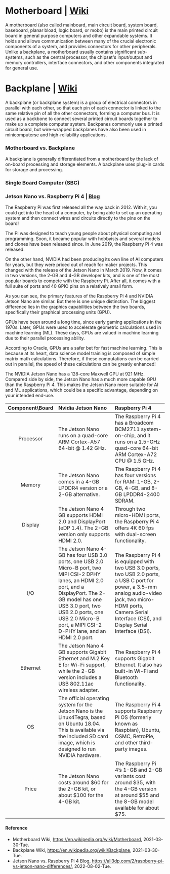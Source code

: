 # Motherboard | [Wiki](https://en.wikipedia.org/wiki/Motherboard)
A motherboard (also called mainboard, main circuit board, system board, baseboard, planar bload, logic board, or mobo) is the main printed circuit board in general purpose computers and other expandable systems. It holds and allows communication between many of the crucial electronic components of a system, and provides connectors for other peripherals. Unlike a backplane, a motherboard usually contains significant sub-systems, such as the central processor, the chipset's input/output and memory controllers, interface connectors, and other components integrated for general use.

# Backplane | [Wiki](https://en.wikipedia.org/wiki/Backplane)
A backplane (or backplane system) is a group of electrical connectors in parallel with each other, so that each pin of each connector is linked to the same relative pin of all the other connectors, forming a computer bus. It is used as a backbone to connect several printed circuit boards together to make up a complete computer system. Backpanes commonly use a printed circuit board, but wire-wrapped backplanes have also been used in minicomputerse and high-reliability applications.

### Motherboard vs. Backplane
A backplane is generally differentiated from a motherboard by the lack of on-board processing and storage elements. A backplane uses plug-in cards for storage and processing.

### Single Board Computer (SBC)

### Jetson Nano vs. Raspberry Pi 4 | [Blog](https://all3dp.com/2/raspberry-pi-vs-jetson-nano-differences/)

The Raspberry Pi was first released all the way back in 2012. With it, you could get into the heart of a computer, by being able to set up an operating system and then connect wires and circuits directly to the pins on the board!

The Pi was designed to teach young people about physical computing and programming. Soon, it became popular with hobbyists and several models and clones have been released since. In June 2019, the Raspberry Pi 4 was released.

On the other hand, NVIDIA had been producing its own line of AI computers for years, but they were priced out of reach for maker projects. This changed with the release of the Jetson Nano in March 2019. Now, it comes in two versions, the 2-GB and 4-GB developer kits, and is one of the most popular boards to compete with the Raspberry Pi.  After all, it comes with a full suite of ports and 40 GPIO pins on a relatively small form.

As you can see, the primary features of the Raspberry Pi 4 and NVIDIA Jetson Nano are similar. But there is one unique distinction. The biggest difference lies in the graphics capabilities between the two boards, specifically their graphical processing units (GPU).

GPUs have been around a long time, since early gaming applications in the 1970s. Later, GPUs were used to accelerate geometric calculations used in machine learning (ML). These days, GPUs are valued in machine learning due to their parallel processing ability.

According to Oracle, GPUs are a safer bet for fast machine learning. This is because at its heart, data science model training is composed of simple matrix math calculations. Therefore, if these computations can be carried out in parallel, the speed of these calculations can be greatly enhanced!

The NVIDIA Jetson Nano has a 128-core Maxwell GPU at 921 MHz. Compared side by side, the Jetson Nano has a much more capable GPU than the Raspberry Pi 4. This makes the Jetson Nano more suitable for AI and ML applications, which could be a specific advantage, depending on your intended end-use.

|Component\Board|Nvidia Jetson Nano|Raspberry Pi 4|
|:-:|:-|:-|
|Processor|The Jetson Nano runs on a quad-core ARM Cortex-A57 64-bit @ 1.42 GHz.|The Raspberry Pi 4 has a Broadcom BCM2711 system-on-chip, and it runs on a 1.5-GHz quad-core 64-bit ARM Cortex-A72 CPU @ 1.5 GHz.|
|Memory|The Jetson Nano comes in a 4-GB LPDDR4 version or a 2-GB alternative.|The Raspberry Pi 4 has four versions for RAM: 1-GB, 2-GB, 4-GB, and 8-GB LPDDR4-2400 SDRAM.|
|Display|The Jetson Nano 4 GB supports HDMI 2.0 and DisplayPort (eDP 1.4). The 2-GB version only supports HDMI 2.0.|Through two micro-HDMI ports, the Raspberry Pi 4 offers 4K 60 fps with dual-screen functionality.|
|I/O|The Jetson Nano 4-GB has four USB 3.0 ports, one USB 2.0 Micro-B port, two MIPI CSI-2 DPHY lanes, an HDMI 2.0 port, and a DisplayPort. The 2-GB model has one USB 3.0 port, two USB 2.0 ports, one USB 2.0 Micro-B port, a MIPI CSI-2 D-PHY lane, and an HDMI 2.0 port.|The Raspberry Pi 4 is equipped with two USB 3.0 ports, two USB 2.0 ports, a USB C port for power, a 3.5-mm analog audio-video jack, two micro-HDMI ports, Camera Serial Interface (CSI), and Display Serial Interface (DSI).
|Ethernet|The Jetson Nano 4 GB supports Gigabit Ethernet and M.2 Key E for Wi-Fi support, while the 2-GB version includes a USB 802.11ac wireless adapter.|The Raspberry Pi 4 supports Gigabit Ethernet. It also has built-in Wi-Fi and Bluetooth functionality.|
|OS|The official operating system for the Jetson Nano is the Linux4Tegra, based on Ubuntu 18.04. This is available via the included SD card image, which is designed to run NVIDIA hardware.|The Raspberry Pi 4 supports Raspberry Pi OS (formerly known as Raspbian), Ubuntu, OSMC, RetroPie, and other third-party images.|
|Price|The Jetson Nano costs around $60 for the 2-GB kit, or about $100 for the 4-GB kit.|The Raspberry Pi 4’s 1-GB and 2-GB variants cost around $35, with the 4-GB version at around $55 and the 8-GB model available for about $75.|

#### Reference
- Motherboard Wiki, https://en.wikipedia.org/wiki/Motherboard, 2021-03-30-Tue.
- Backplane Wiki, https://en.wikipedia.org/wiki/Backplane, 2021-03-30-Tue.
- Jetson Nano vs. Raspberry Pi 4 Blog, https://all3dp.com/2/raspberry-pi-vs-jetson-nano-differences/, 2022-08-02-Tue.
